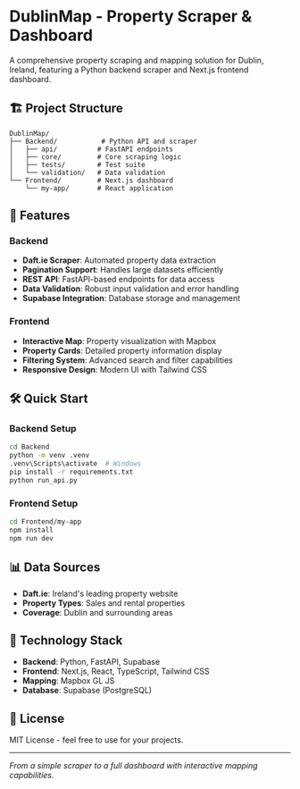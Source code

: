 # DublinMap - Property Scraper & Dashboard

A comprehensive property scraping and mapping solution for Dublin, Ireland, featuring a Python backend scraper and Next.js frontend dashboard.

## 🏗️ Project Structure

```
DublinMap/
├── Backend/           # Python API and scraper
│   ├── api/          # FastAPI endpoints
│   ├── core/         # Core scraping logic
│   ├── tests/        # Test suite
│   └── validation/   # Data validation
└── Frontend/         # Next.js dashboard
    └── my-app/       # React application
```

## 🚀 Features

### Backend
- **Daft.ie Scraper**: Automated property data extraction
- **Pagination Support**: Handles large datasets efficiently
- **REST API**: FastAPI-based endpoints for data access
- **Data Validation**: Robust input validation and error handling
- **Supabase Integration**: Database storage and management

### Frontend
- **Interactive Map**: Property visualization with Mapbox
- **Property Cards**: Detailed property information display
- **Filtering System**: Advanced search and filter capabilities
- **Responsive Design**: Modern UI with Tailwind CSS

## 🛠️ Quick Start

### Backend Setup
```bash
cd Backend
python -m venv .venv
.venv\Scripts\activate  # Windows
pip install -r requirements.txt
python run_api.py
```

### Frontend Setup
```bash
cd Frontend/my-app
npm install
npm run dev
```

## 📊 Data Sources

- **Daft.ie**: Ireland's leading property website
- **Property Types**: Sales and rental properties
- **Coverage**: Dublin and surrounding areas

## 🔧 Technology Stack

- **Backend**: Python, FastAPI, Supabase
- **Frontend**: Next.js, React, TypeScript, Tailwind CSS
- **Mapping**: Mapbox GL JS
- **Database**: Supabase (PostgreSQL)

## 📝 License

MIT License - feel free to use for your projects.

---

*From a simple scraper to a full dashboard with interactive mapping capabilities.*
